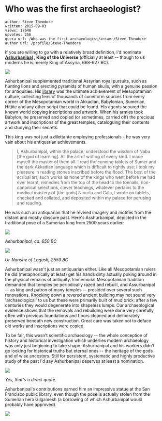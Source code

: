 # Who was the first archaeologist?

	author: Steve Theodore
	written: 2015-09-03
	views: 17648
	upvotes: 256
	quora url: /Who-was-the-first-archaeologist/answer/Steve-Theodore
	author url: /profile/Steve-Theodore


If you are willing to go with a relatively broad definition, I'd nominate __[Ashurbanipal](http://www.ancient.eu/Ashurbanipal/)__ __, King of the Universe__  (officially at least -- though to us moderns he is merely King of Assyria, 668-627 BC).

![](https://qph.fs.quoracdn.net/main-qimg-564dd4e3a8d53597aca94339338f962b-c)

Ashurbanipal supplemented traditional Assyrian royal pursuits, such as hunting lions and erecting pyramids of human skulls, with a genuine passion for antiquities. His [library](http://www.britishmuseum.org/research/research_projects/all_current_projects/ashurbanipal_library_phase_1.aspx) was the ultimate achievement of Mesopotamian culture, collecting tens of thousands of cuneiform sources from every corner of the Mesopotamian world in Akkadian, Babylonian, Sumerian, Hittite and any other script that could be found. His agents scoured the known world copying inscriptions and artwork. When his armies took Babylon, he preserved and copied (or sometimes, carried off) the precious artwork and inscriptions of the great temples, cataloguing their contents and studying their secrets.

This king was not just a dilettante employing professionals - he was very vain about his antiquarian achievements.

> I, Ashurbanipal, within the palace, understood the wisdom of Nabu [the god of learning]. All the art of writing of every kind. I made myself the master of them all. I read the cunning tablets of Sumer and the dark Akkadian language which is difficult to rightly use; I took my pleasure in reading stones inscribed before the flood. The best of the scribal art, such works as none of the kings who went before me had ever learnt, remedies from the top of the head to the toenails, non-canonical selections, clever teachings, whatever pertains to the medical mastery of [the gods] Ninurta and Gala, I wrote on tablets, checked and collated, and deposited within my palace for perusing and reading.

He was such an antiquarian that he revived imagery and motifes from the distant and mostly obscure past. Here's Asshurbanipal, depicted in the traditional pose of a Sumerian king from 2500 years earlier:

![](https://qph.fs.quoracdn.net/main-qimg-23aaa00e062bc4b148ddc64f9dcb9d69-c)

_Ashurbanipal, ca. 650 BC_ 

![](https://qph.fs.quoracdn.net/main-qimg-fea82b11771cc8edf4d67705131c3287-c)

_Ur-Nanshe of Lagash, 2550 BC_ 

Ashurbanipal wasn't just an antiquarian either. Like all Mesopotamian rulers he did (metaphorically at least) get his hands dirty actually poking around in the physical remains of antiquity. Immemorial Mesopotamian tradition demanded that temples be periodically razed and rebuilt, and Assurbanipal -- as king and patron of many temples -- presided over several such renovations. Knocking down a revered ancient building may not sound very 'archaeological' to us but these were primarily built of mud brick: after a few centuries they would degenerate into shapeless lumps. Our archaeological evidence shows that the removals and rebuilding were done very carefully, often with previous foundations and floors cleaned and deliberately preserved beneath new construction. Great care was taken not to deface old works and inscriptions were copied.

To be fair, this wasn't scientific archaeology -- the whole conception of history and historical investigation which underlies modern archaeology was only just beginning to take shape. Ashurbanipal and his workers didn't go looking for historical truths but eternal ones -- the heritage of the gods and of wise ancestors. Still for persistent, systematic and highly productive study of the past I'd say Ashurbanipal deserves at least a nomination.

![](https://qph.fs.quoracdn.net/main-qimg-68b8442e33f6d73ab16578c392060fd1)

_Yes, that's a direct quote._ 

Ashurbanipal's contributions earned him an impressive statue at the San Francisco public library, even though the pose is actually stolen from the Sumerian hero Gilgamesh (a borrowing of which Ashurbanipal would probably have approved).

![](https://qph.fs.quoracdn.net/main-qimg-f1552d542b9104d5fadf85c92b700929)

